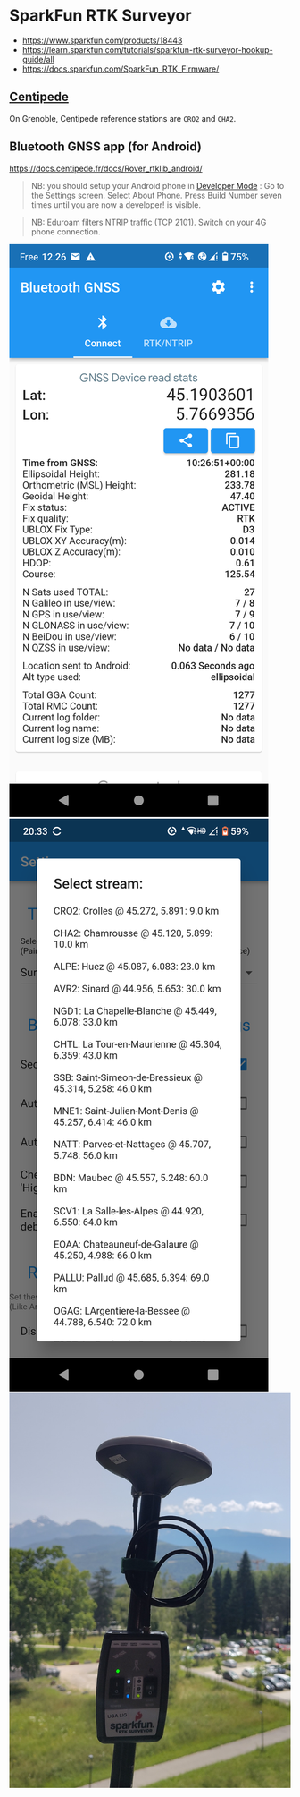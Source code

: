 # SparkFun RTK Surveyor

* https://www.sparkfun.com/products/18443
* https://learn.sparkfun.com/tutorials/sparkfun-rtk-surveyor-hookup-guide/all
* https://docs.sparkfun.com/SparkFun_RTK_Firmware/

## [Centipede](https://docs.centipede.fr/)
On Grenoble, Centipede reference stations are `CRO2` and `CHA2`.

## Bluetooth GNSS app (for Android)

https://docs.centipede.fr/docs/Rover_rtklib_android/


> NB: you should setup your Android phone in [Developer Mode](https://developer.android.com/studio/debug/dev-options?hl=fr) : Go to the Settings screen. Select About Phone. Press Build Number seven times until you are now a developer! is visible.

> NB: Eduroam filters NTRIP traffic (TCP 2101). Switch on your 4G phone connection.

![Bluetooth GNSS](bluetooth_gnss-01.png)
![Bluetooth GNSS](bluetooth_gnss-02.png)
![Surveyor Belledone](surveyor-01.jpg)



